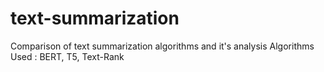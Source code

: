 # text-summarization
Comparison of text summarization algorithms and it's analysis
Algorithms Used : BERT, T5, Text-Rank